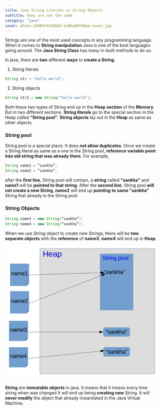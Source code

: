 ```yaml
---
title: Java String Literals vs String Objects
subTitle: they are not the same
category: "java"
cover: photo-1490474418585-ba9bad8fd0ea-cover.jpg
---
```


Strings are one of the most used concepts in any programming language. When it comes to **String manipulation** Java is one of the best languages going around. The **Java String Class** has many in-built methods to do so.

In java, there are **two** different **ways** to **create a String**.

1. String literals

```java
String str = "hello world";
```

2. String objects

```java
String str2 = new String("hello world");
```

Both these two types of String end up in the **Heap** **section** of the **Memory**. But in two different sections. **String literals** go to the special section in the Heap called **“String pool”**. **String objects** lay out in the **Heap** as same as other objects.

### String pool

String pool is a special place. It does **not allow duplicates**. Once we create a String literal as same as a one in the String pool, **reference variable point into old string that was already there**. For example,

```java
String name1 = “sankha”;
String name2 = “sankha”;
```

after the **first line**, String pool will contain, a **string** called **"sankha"** and **name1** will be **pointed to that string**. After the **second line**, String pool **will not create a new String**, **name2** will end up **pointing** **to** **same "sankha"** String that already in the String pool.

### String Objects

```java
String name3 = new String(“sankha”);
String name4 = new String(“sankha”);
```

When we use String object to create new Strings, there will be **two separate objects** with the **reference** of **name3**, **name4** will end up in **Heap**.

![Java String Literals vs String Objects how they stored in memory](./heap.png)

**String** are **immutable objects** in java. It means that it means every time string when was changed It will end up being **creating new** String. It will **never modify** the object that already instantiated in the Java Virtual Machine.
